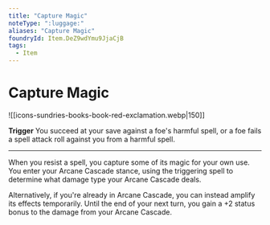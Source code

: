 ```yaml
---
title: "Capture Magic"
noteType: ":luggage:"
aliases: "Capture Magic"
foundryId: Item.DeZ9wdYmu9JjaCjB
tags:
  - Item
---
```


# Capture Magic
![[icons-sundries-books-book-red-exclamation.webp|150]]

**Trigger** You succeed at your save against a foe's harmful spell, or a foe fails a spell attack roll against you from a harmful spell.

* * *

When you resist a spell, you capture some of its magic for your own use. You enter your Arcane Cascade stance, using the triggering spell to determine what damage type your Arcane Cascade deals.

Alternatively, if you're already in Arcane Cascade, you can instead amplify its effects temporarily. Until the end of your next turn, you gain a +2 status bonus to the damage from your Arcane Cascade.
